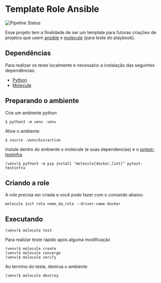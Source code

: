 # Template Role Ansible

![Pipeline Status](https://github.com/mentoriaiac/template-role-ansible/actions/workflows/ci.yml/badge.svg) 


Esse projeto tem a finalidade de ser um template para futuras criações de projetos que usem [ansible](https://docs.ansible.com/) e [molecule](https://molecule.readthedocs.io/en/latest/) (para teste do playbook).

## Dependências
Para realizar os teste localmente é necessário a instalação das seguintes dependências:

* [Python](https://www.python.org/downloads/)
* [Molecule](https://molecule.readthedocs.io/en/latest/installation.html)

## Preparando o ambiente

Crie um ambiente python

    $ python3 -m venv .venv

Ative o ambiente

    $ source .venv/bin/active

Instale dentro do ambiente o molecule (e suas dependencias) e o [pytest-testinfra](https://testinfra.readthedocs.io/en/latest/)

    (venv)$ python3 -m pip install "molecule[docker,lint]" pytest-testinfra

## Criando a role

A role precisa ser criada e você pode fazer com o comando abaixo:

```
molecule init role nome_da_role --driver-name docker
```

## Executando

    (venv)$ molecule test

Para realizar teste rápido após alguma modificação

    (venv)$ molecule create
    (venv)$ molecule converge
    (venv)$ molecule verify

Ao termino do teste, destrua o ambiente

    (venv)$ molecule destroy
